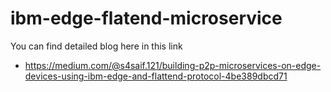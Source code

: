 # ibm-edge-flatend-microservice

You can find detailed blog here in this link

* https://medium.com/@s4saif.121/building-p2p-microservices-on-edge-devices-using-ibm-edge-and-flattend-protocol-4be389dbcd71